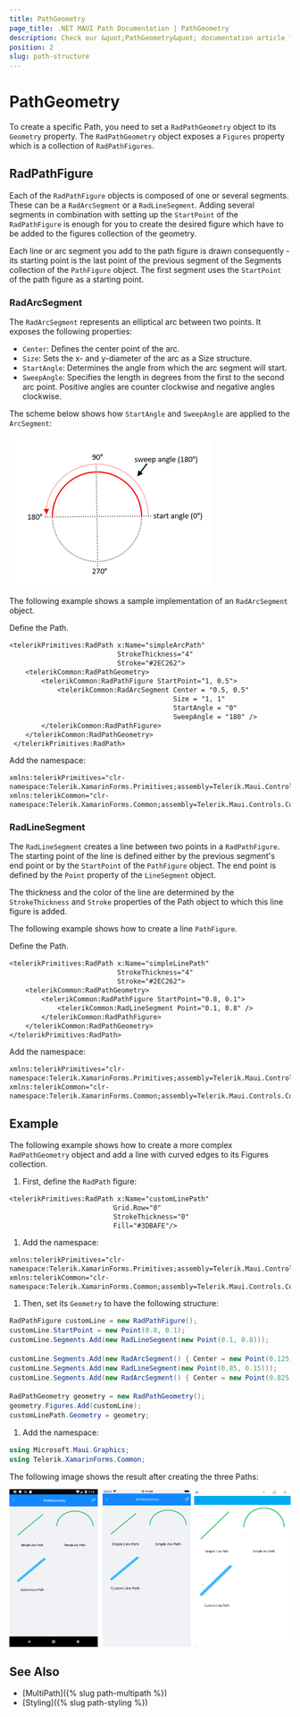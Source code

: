 ```yaml
---
title: PathGeometry
page_title: .NET MAUI Path Documentation | PathGeometry
description: Check our &quot;PathGeometry&quot; documentation article for Telerik Path for .NET MAUI.
position: 2
slug: path-structure
---
```


# PathGeometry

To create a specific Path, you need to set a `RadPathGeometry` object to its `Geometry` property. The `RadPathGeometry` object exposes a `Figures` property which is a collection of `RadPathFigures`.

## RadPathFigure

Each of the `RadPathFigure` objects is composed of one or several segments. These can be a `RadArcSegment` or a `RadLineSegment`. Adding several segments in combination with setting up the `StartPoint` of the `RadPathFigure` is enough for you to create the desired figure which have to be added to the figures collection of the geometry.

Each line or arc segment you add to the path figure is drawn consequently - its starting point is the last point of the previous segment of the Segments collection of the `PathFigure` object. The first segment uses the `StartPoint` of the path figure as a starting point.

### RadArcSegment

The `RadArcSegment` represents an elliptical arc between two points. It exposes the following properties:

* `Center`: Defines the center point of the arc.
* `Size`: Sets the x- and y-diameter of the arc as a Size structure.
* `StartAngle`: Determines the angle from which the arc segment will start.
* `SweepAngle`: Specifies the length in degrees from the first to the second arc point. Positive angles are counter clockwise and negative angles clockwise.

The scheme below shows how `StartAngle` and `SweepAngle` are applied to the `ArcSegment`:

![ArcSegment Angles](images/path_arcsegment_scheme.png)

The following example shows a sample implementation of an `RadArcSegment` object.

Define the Path.

```XAML
<telerikPrimitives:RadPath x:Name="simpleArcPath"
                           StrokeThickness="4"
                           Stroke="#2EC262">
    <telerikCommon:RadPathGeometry>
        <telerikCommon:RadPathFigure StartPoint="1, 0.5">
            <telerikCommon:RadArcSegment Center = "0.5, 0.5"
                                         Size = "1, 1"
                                         StartAngle = "0"
                                         SweepAngle = "180" />
        </telerikCommon:RadPathFigure>
    </telerikCommon:RadPathGeometry>
 </telerikPrimitives:RadPath>
```

Add the namespace:

```XAML
xmlns:telerikPrimitives="clr-namespace:Telerik.XamarinForms.Primitives;assembly=Telerik.Maui.Controls.Compatibility"
xmlns:telerikCommon="clr-namespace:Telerik.XamarinForms.Common;assembly=Telerik.Maui.Controls.Compatibility"
```

### RadLineSegment

The `RadLineSegment` creates a line between two points in a `RadPathFigure`. The starting point of the line is defined either by the previous segment's end point or by the `StartPoint` of the `PathFigure` object. The end point is defined by the `Point` property of the `LineSegment` object.

The thickness and the color of the line are determined by the `StrokeThickness` and `Stroke` properties of the Path object to which this line figure is added.

The following example shows how to create a line `PathFigure`.

Define the Path.

```XAML
<telerikPrimitives:RadPath x:Name="simpleLinePath"
                           StrokeThickness="4"
                           Stroke="#2EC262">
    <telerikCommon:RadPathGeometry>
        <telerikCommon:RadPathFigure StartPoint="0.8, 0.1">
            <telerikCommon:RadLineSegment Point="0.1, 0.8" />
        </telerikCommon:RadPathFigure>
    </telerikCommon:RadPathGeometry>
</telerikPrimitives:RadPath>
```

Add the namespace:

```XAML
xmlns:telerikPrimitives="clr-namespace:Telerik.XamarinForms.Primitives;assembly=Telerik.Maui.Controls.Compatibility"
xmlns:telerikCommon="clr-namespace:Telerik.XamarinForms.Common;assembly=Telerik.Maui.Controls.Compatibility"
```

## Example

The following example shows how to create a more complex `RadPathGeometry` object and add a line with curved edges to its Figures collection.

1. First, define the `RadPath` figure:

 ```XAML
<telerikPrimitives:RadPath x:Name="customLinePath"
                           Grid.Row="0"
                           StrokeThickness="0"
                           Fill="#3DBAFE"/>
 ```

1. Add the namespace:

 ```XAML
xmlns:telerikPrimitives="clr-namespace:Telerik.XamarinForms.Primitives;assembly=Telerik.Maui.Controls.Compatibility"
xmlns:telerikCommon="clr-namespace:Telerik.XamarinForms.Common;assembly=Telerik.Maui.Controls.Compatibility"
 ```

1. Then, set its `Geometry` to have the following structure:

 ```C#
 RadPathFigure customLine = new RadPathFigure();
 customLine.StartPoint = new Point(0.8, 0.1);
 customLine.Segments.Add(new RadLineSegment(new Point(0.1, 0.8)));

 customLine.Segments.Add(new RadArcSegment() { Center = new Point(0.125, 0.825), StartAngle = 135, SweepAngle = 180, Size = new Size(0.070710678, 0.070710678) });
 customLine.Segments.Add(new RadLineSegment(new Point(0.85, 0.15)));
 customLine.Segments.Add(new RadArcSegment() { Center = new Point(0.825, 0.125), StartAngle = 315, SweepAngle = 180, Size = new Size(0.070710678, 0.070710678) });

 RadPathGeometry geometry = new RadPathGeometry();
 geometry.Figures.Add(customLine);
 customLinePath.Geometry = geometry;
 ```

1. Add the namespace:

 ```C#
using Microsoft.Maui.Graphics;
using Telerik.XamarinForms.Common;
 ```

The following image shows the result after creating the three Paths:

![Path Geometry](images/path_geometry.png)

## See Also

- [MultiPath]({% slug path-multipath %})
- [Styling]({% slug path-styling %})
